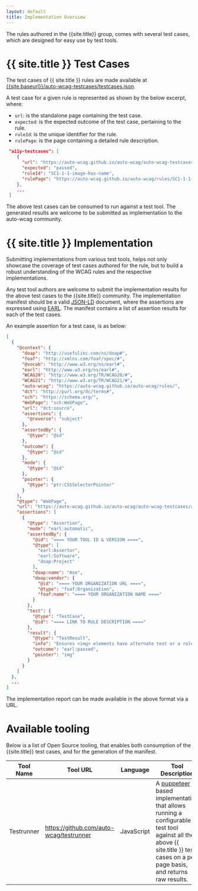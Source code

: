 ```yaml
---
layout: default
title: Implementation Overview
---
```


The rules authored in the {{site.title}} group, comes with several test cases, which are designed for easy use by test tools.


# {{ site.title }} Test Cases

The test cases of {{ site.title }} rules are made available at [{{site.baseurl}}/auto-wcag-testcases/testcases.json]({{site.baseurl}}/auto-wcag-testcases/testcases.json).

A test case for a given rule is represented as shown by the below excerpt, where:
- `url`: is the standalone page containing the test case.
- `expected`: is the expected outcome of the test case, pertaining to the rule.
- `ruleId`: is the unique identifier for the rule.
- `rulePage`: is the page containing a detailed rule description.

```json
 "a11y-testcases": [
    {
      "url": "https://auto-wcag.github.io/auto-wcag/auto-wcag-testcases/assets/SC1-1-1-image-has-name_passed_example_1.html",
      "expected": "passed",
      "ruleId": "SC1-1-1-image-has-name",
      "rulePage": "https://auto-wcag.github.io/auto-wcag/rules/SC1-1-1-image-has-name.html"
    },
    ...
 ]
```

The above test cases can be consumed to run against a test tool. The generated results are welcome to be submitted as implementation to the auto-wcag community.


# {{ site.title }} Implementation

Submitting implementations from various test tools, helps not only showcase the coverage of test cases authored for the rule, but to build a robust understanding of the WCAG rules and the respective implementations.

Any test tool authors are welcome to submit the implementation results for the above test cases to the {{site.title}} community. 
The implementation manifest should be a valid [JSON-LD](https://json-ld.org/spec/latest/json-ld/) document, where the assertions are expressed using [EARL](https://www.w3.org/TR/EARL10-Schema/).
The manifest contains a list of assertion results for each of the test cases. 

An example assertion for a test case, is as below:

```json
[
  {
    "@context": {
      "doap": "http://usefulinc.com/ns/doap#",
      "foaf": "http://xmlns.com/foaf/spec/#",
      "@vocab": "http://www.w3.org/ns/earl#",
      "earl": "http://www.w3.org/ns/earl#",
      "WCAG20": "http://www.w3.org/TR/WCAG20/#",
      "WCAG21": "http://www.w3.org/TR/WCAG21/#",
      "auto-wcag": "https://auto-wcag.github.io/auto-wcag/rules/",
      "dct": "http://purl.org/dc/terms#",
      "sch": "https://schema.org/",
      "WebPage": "sch:WebPage",
      "url": "dct:source",
      "assertions": {
        "@reverse": "subject"
      },
      "assertedBy": {
        "@type": "@id"
      },
      "outcome": {
        "@type": "@id"
      },
      "mode": {
        "@type": "@id"
      },
      "pointer": {
        "@type": "ptr:CSSSelectorPointer"
      }
    },
    "@type": "WebPage",
    "url": "https://auto-wcag.github.io/auto-wcag/auto-wcag-testcases/assets/SC1-1-1-image-has-name_passed_example_1.html",
    "assertions": [
      {
        "@type": "Assertion",
        "mode": "earl:automatic",
        "assertedBy": {
          "@id": "==== YOUR TOOL ID & VERSION ====",
          "@type": [
            "earl:Assertor",
            "earl:Software",
            "doap:Project"
          ],
          "doap:name": "Axe",
          "doap:vendor": {
            "@id": "==== YOUR ORGANIZATION URL ====",
            "@type": "foaf:Organization",
            "foaf:name": "==== YOUR ORGANIZATION NAME ===="
          }
        },
        "test": {
          "@type": "TestCase",
          "@id": "==== LINK TO RULE DESCRIPTION ===="
        },
        "result": {
          "@type": "TestResult",
          "info": "Ensures <img> elements have alternate text or a role of none or presentation",
          "outcome": "earl:passed",
          "pointer": "img"
        }
      }
    ]
  },
  ...
]
```

The implementation report can be made available in the above format via a URL.


# Available tooling

Below is a list of Open Source tooling, that enables both consumption of the {{site.title}} test cases, and for the generation of the manifest.


Tool Name | Tool URL | Language |  Tool Description
---|---|---|---
Testrunner | https://github.com/auto-wcag/testrunner | JavaScript | A [puppeteer](https://github.com/GoogleChrome/puppeteer) based implementation that allows running a configurable test tool against all the above {{ site.title }} test cases on a per page basis, and returns raw results.
